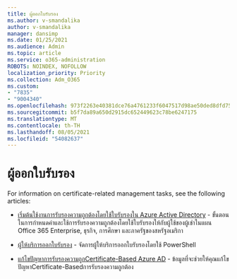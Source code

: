 ```yaml
---
title: ผู้ออกใบรับรอง
ms.author: v-smandalika
author: v-smandalika
manager: dansimp
ms.date: 01/25/2021
ms.audience: Admin
ms.topic: article
ms.service: o365-administration
ROBOTS: NOINDEX, NOFOLLOW
localization_priority: Priority
ms.collection: Adm_O365
ms.custom:
- "7835"
- "9004340"
ms.openlocfilehash: 973f2263e40381dce76a4761233f6047517d98ae50ded8dfd75bffc4bbc68d2b
ms.sourcegitcommit: b5f7da89a650d2915dc652449623c78be6247175
ms.translationtype: MT
ms.contentlocale: th-TH
ms.lasthandoff: 08/05/2021
ms.locfileid: "54082637"
---
```

# <a name="certificate-authorities"></a>ผู้ออกใบรับรอง

For information on certificate-related management tasks, see the following articles:

- [เริ่มต้นใช้งานการรับรองความถูกต้องโดยใช้ใบรับรองใน Azure Active Directory](https://docs.microsoft.com/azure/active-directory/authentication/active-directory-certificate-based-authentication-get-started#:~:text=Certificate-based) - ขั้นตอนในการกําหนดค่าและใช้การรับรองความถูกต้องโดยใช้ใบรับรองให้กับผู้ใช้ของผู้เช่าในแผน Office 365 Enterprise, ธุรกิจ, การศึกษา และภาครัฐของสหรัฐอเมริกา

- [ผู้ให้บริการออกใบรับรอง](https://docs.microsoft.com/powershell/module/azuread)  - จัดการผู้ให้บริการออกใบรับรองโดยใช้ PowerShell

- [แก้ไขปัญหาการรับรองความถูกCertificate-Based Azure AD](https://docs.microsoft.com/troubleshoot/azure/active-directory/certificate-based-authenticate-issue)  - ข้อมูลที่จะช่วยให้คุณแก้ไขปัญหาCertificate-Basedการรับรองความถูกต้อง



